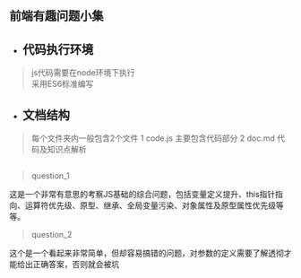 ## 前端有趣问题小集

* ## 代码执行环境
> js代码需要在node环境下执行   
> 采用ES6标准编写

* ## 文档结构 
> 每个文件夹内一般包含2个文件
> 1 code.js  主要包含代码部分
> 2 doc.md   代码及知识点解析  

## 

> question_1   

这是一个非常有意思的考察JS基础的综合问题，包括变量定义提升、this指针指向、运算符优先级、原型、继承、全局变量污染、对象属性及原型属性优先级等等。

> question_2

这个是一个看起来非常简单，但却容易搞错的问题，对参数的定义需要了解透彻才能给出正确答案，否则就会被坑

